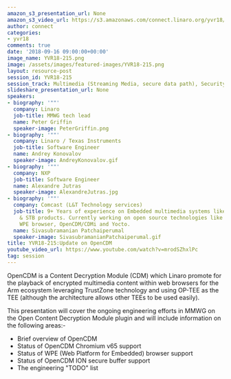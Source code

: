 ```yaml
---
amazon_s3_presentation_url: None
amazon_s3_video_url: https://s3.amazonaws.com/connect.linaro.org/yvr18/videos/yvr18-215.mp4
author: connect
categories:
- yvr18
comments: true
date: '2018-09-16 09:00:00+00:00'
image_name: YVR18-215.png
image: /assets/images/featured-images/YVR18-215.png
layout: resource-post
session_id: YVR18-215
session_track: Multimedia (Streaming Media, secure data path), Security
slideshare_presentation_url: None
speakers:
- biography: '""'
  company: Linaro
  job-title: MMWG tech lead
  name: Peter Griffin
  speaker-image: PeterGriffin.png
- biography: '""'
  company: Linaro / Texas Instruments
  job-title: Software Engineer
  name: Andrey Konovalov
  speaker-image: AndreyKonovalov.gif
- biography: '""'
  company: NXP
  job-title: Software Engineer
  name: Alexandre Jutras
  speaker-image: AlexandreJutras.jpg
- biography: '""'
  company: Comcast (L&T Technology services)
  job-title: 9+ Years of experience on Embedded multimedia systems like Infotainment
    & STB products. Currently working on open source technologies like RDK, Westeros,
    WPE browser, OpenCDM/CDMi and Yocto.
  name: Sivasubramanian Patchaiperumal
  speaker-image: SivasubramanianPatchaiperumal.gif
title: YVR18-215:Update on OpenCDM
youtube_video_url: https://www.youtube.com/watch?v=mrodSZhxlPc
tag: session
---
```


OpenCDM is a Content Decryption Module (CDM) which Linaro promote for the playback of encrypted multimedia content within web browsers for the Arm ecosystem leveraging TrustZone technology and using OP-TEE as the TEE (although the architecture allows other TEEs to be used easily).

This presentation will cover the ongoing engineering efforts in MMWG on the Open Content Decryption Module plugin
and will include information on the following areas:-
* Brief overview of OpenCDM
* Status of OpenCDM Chromium v65 support
* Status of WPE (Web Platform for Embedded) browser support
* Status of OpenCDM ION secure buffer support
* The engineering "TODO" list
